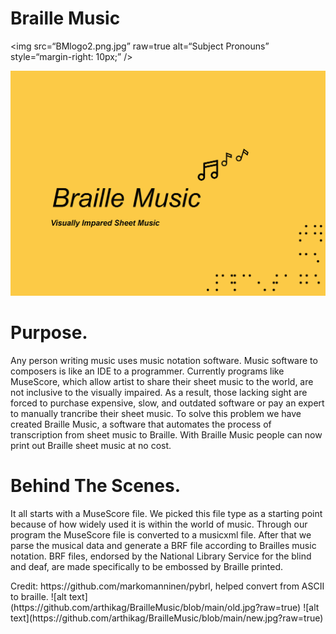 <h1>Braille Music</h1>

<img
src=“BMlogo2.png.jpg”
raw=true
alt=“Subject Pronouns”
style=“margin-right: 10px;”
/>

![alt text](https://github.com/arthikag/BrailleMusic/blob/main/BMlogo2.png?raw=true)
<h1>Purpose.</h1>
<p>
Any person writing music uses music notation software. Music software to composers is like an IDE to a programmer. Currently programs like MuseScore, which allow artist to share their sheet music to the world, are not inclusive to the visually impaired. As a result, those lacking sight are forced to purchase expensive, slow, and outdated software or pay an expert to manually trancribe their sheet music. To solve this problem we have created Braille Music, a software that automates the process of transcription from sheet music to Braille. With Braille Music people can now print out Braille sheet music at no cost.
</p>
<h1>Behind The Scenes.</h1>
<p>
It all starts with a MuseScore file. We picked this file type as a starting point because of how widely used it is within the world of music. Through our program the MuseScore file is converted to a musicxml file. After that we parse the musical data and generate a BRF file according to Brailles music notation. BRF files, endorsed by the National Library Service for the blind and deaf, are made specifically to be embossed by Braille printed.
</p>
Credit: https://github.com/markomanninen/pybrl, helped convert from ASCII to braille.
![alt text](https://github.com/arthikag/BrailleMusic/blob/main/old.jpg?raw=true)
![alt text](https://github.com/arthikag/BrailleMusic/blob/main/new.jpg?raw=true)
